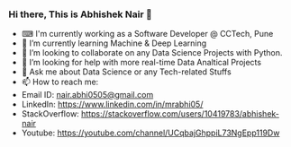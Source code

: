 ### Hi there, This is Abhishek Nair 👋


- ⌨ I'm currently working as a Software Developer @ CCTech, Pune
- 🌱 I’m currently learning Machine & Deep Learning
- 👯 I’m looking to collaborate on any Data Science Projects with Python.
- 🤔 I’m looking for help with more real-time Data Analtical Projects
- 💬 Ask me about Data Science or any Tech-related Stuffs
- 📫 How to reach me: 
- Email ID: nair.abhi0505@gmail.com
- LinkedIn: https://www.linkedin.com/in/mrabhi05/  
- StackOverflow: https://stackoverflow.com/users/10419783/abhishek-nair   
- Youtube: https://youtube.com/channel/UCqbajGhppiL73NgEpp119Dw 
   
   
   
   

<!--
- 🔭 I’m currently working on ...
- 😄 Pronouns: ...
- ⚡ Fun fact: ...

-->
